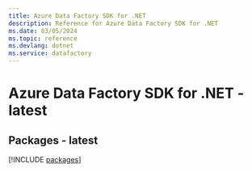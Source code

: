 ```yaml
---
title: Azure Data Factory SDK for .NET
description: Reference for Azure Data Factory SDK for .NET
ms.date: 03/05/2024
ms.topic: reference
ms.devlang: dotnet
ms.service: datafactory
---
```

# Azure Data Factory SDK for .NET - latest
## Packages - latest
[!INCLUDE [packages](data-factory-index.md)]